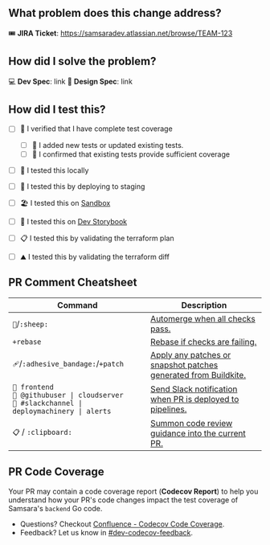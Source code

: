 ## What problem does this change address?

🎟 **JIRA Ticket**: https://samsaradev.atlassian.net/browse/TEAM-123

<!-- Summarize the bug, missing feature, or other issue that this change addresses. In essence, why are you making this change? -->

## How did I solve the problem?

💻 **Dev Spec**: link
🎨 **Design Spec**: link

<!-- Describe your changes. For frontend changes, include screenshot(s) or GIF -->

## How did I test this?
- [ ] 📜  I verified that I have complete test coverage
  - [ ] 🤖 I added new tests or updated existing tests.
  - [ ] 📜 I confirmed that existing tests provide sufficient coverage
- [ ] 🏡 I tested this locally
- [ ] 🌁 I tested this by deploying to staging
- [ ] 🏖️ I tested this on [Sandbox]() 
- [ ] 🎨 I tested this on [Dev Storybook]()
- [ ] 📋 I tested this by validating the terraform plan
- [ ] ⛰️ I tested this by validating the terraform diff





















## <!-- Developers, ignore template below -->
## PR Comment Cheatsheet

| Command                                                                                             | Description                                                                                                                                                                                            |
| --------------------------------------------------------------------------------------------------- | ------------------------------------------------------------------------------------------------------------------------------------------------------------------------------------------------------ |
| `🐑`/`:sheep:`                                                                                      | [Automerge when all checks pass.](https://samsaradev.atlassian.net/wiki/spaces/RD/pages/2118883284/SheepMachine#Merging)                                                                      |
| `+rebase`                                                                                           | [Rebase if checks are failing.](https://samsaradev.atlassian.net/wiki/spaces/RD/pages/2118883284/SheepMachine#Rebase)                                  |
| `🩹`/`:adhesive_bandage:`/`+patch`                                                                  | [Apply any patches or snapshot patches generated from Buildkite.](https://samsaradev.atlassian.net/wiki/spaces/RD/pages/2118883284/SheepMachine#%F0%9F%A9%B9-Snapshots) |
| `🔔 frontend`<br>`🔔 @githubuser \| cloudserver`<br>`🔔 #slackchannel \| deploymachinery \| alerts` | [Send Slack notification when PR is deployed to pipelines.](https://samsaradev.atlassian.net/wiki/spaces/RD/pages/2187336115/How+to+Deploy+Notifications)
| `📋` / `:clipboard:`                                                                  					 | [Summon code review guidance into the current PR.](https://samsaradev.atlassian.net/wiki/x/14GMrw) ||

## PR Code Coverage

Your PR may contain a code coverage report (**Codecov Report**) to help you understand how your PR's code changes impact the test coverage of Samsara's `backend` Go code.

* Questions?  Checkout [Confluence - Codecov Code Coverage](https://samsaradev.atlassian.net/wiki/spaces/RD/pages/2516485094/Codecov+Code+Coverage).
* Feedback?  Let us know in [#dev-codecov-feedback](https://samsara.enterprise.slack.com/archives/C06A1FMMZJN).
